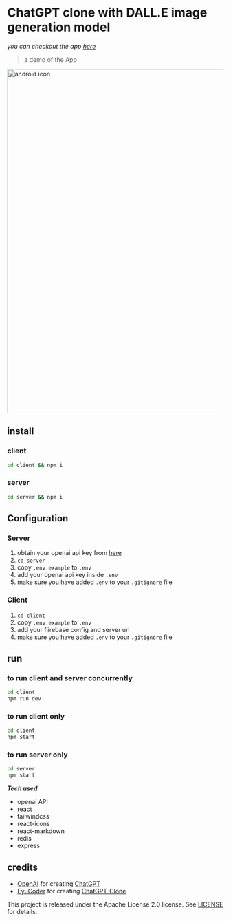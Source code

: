 # ChatGPT clone with DALL.E image generation model

*you can checkout the app [here](https://chat.zz.sd/)*

> a demo of the App
<!-- https://user-images.githubusercontent.com/26358650/212903093-08c58f9b-25b5-440d-89e7-7a4b1f36df5a.mp4 -->
<img src="_pics/demo.gif" width="800px" alt="android icon"/>

## install

### client
```bash
cd client && npm i
```
### server
```bash
cd server && npm i
```

## Configuration
### Server
1. obtain your openai api key from [here](https://openai.com)
2. `cd server`
3. copy `.env.example` to `.env`
4. add your openai api key inside `.env`
5. make sure you have added `.env` to your `.gitignore` file

### Client
1. `cd client`
2. copy `.env.example` to `.env`
3. add your fiirebase config and server url
4. make sure you have added `.env` to your `.gitignore` file

## run
### to run client and server concurrently
```bash
cd client
npm run dev
```
### to run client only
```bash
cd client
npm start
```
### to run server only
```bash
cd server
npm start
```

***Tech used***
  - openai API
  - react
  - tailwindcss
  - react-icons
  - react-markdown
  - redis
  - express


## credits
- [OpenAI](https://openai.com) for creating [ChatGPT](https://chat.openai.com/chat)
- [EyuCoder](https://github.com/EyuCoder) for creating [ChatGPT-Clone](https://github.com/EyuCoder/chatgpt-clone)



This project is released under the Apache License 2.0 license.
See [LICENSE](./LICENSE) for details.

